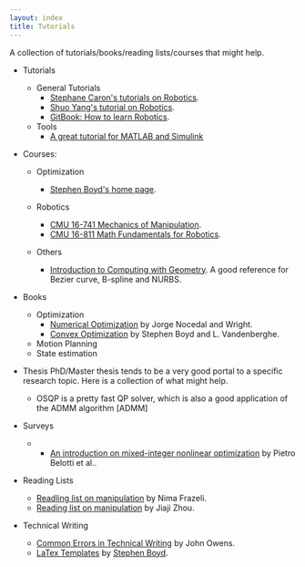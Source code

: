 ```yaml
---
layout: index
title: Tutorials
---
```


A collection of tutorials/books/reading lists/courses that might help.

- Tutorials
	* General Tutorials
		* [Stephane Caron's tutorials on Robotics](https://scaron.info/category/teaching.html).
		* [Shuo Yang's tutorial on Robotics](https://zhuanlan.zhihu.com/p/22266788).
		* [GitBook: How to learn Robotics](https://qiu6401.gitbook.io/how-to-learn-robotics/).
	* Tools
		* [A great tutorial for MATLAB and Simulink](http://ctms.engin.umich.edu/CTMS/index.php?aux=Home)
	

- Courses:
	* Optimization
		* [Stephen Boyd's home page](https://stanford.edu/~boyd/people.html).
    
    * Robotics
		* [CMU 16-741 Mechanics of Manipulation](http://www.cs.cmu.edu/afs/cs/academic/class/16741-s07/www/).
		* [CMU 16-811 Math Fundamentals for Robotics](http://www.cs.cmu.edu/~me/courses/811/mathfund.html).

	* Others
		* [Introduction to Computing with Geometry](https://pages.mtu.edu/~shene/COURSES/cs3621/NOTES/). A good reference for Bezier curve, B-spline and NURBS.

- Books
	* Optimization
		* [Numerical Optimization](https://www.amazon.com/Numerical-Optimization-Operations-Financial-Engineering/dp/0387303030/ref=sr_1_1?keywords=numerical+optimization&qid=1555876008&s=gateway&sr=8-1) by Jorge Nocedal and Wright.
		* [Convex Optimization](https://www.amazon.com/Convex-Optimization-Corrections-2008-Stephen/dp/0521833787/ref=sr_1_1?keywords=convex+optimization&qid=1555876044&s=gateway&sr=8-1) by Stephen Boyd and L. Vandenberghe.
	* Motion Planning
	* State estimation

- Thesis
	PhD/Master thesis tends to be a very good portal to a specific research topic. Here is a collection of what might help.
	* OSQP is a pretty fast QP solver, which is also a good application of the ADMM algorithm
	[ADMM]

- Surveys
	* * [An introduction on mixed-integer nonlinear optimization](https://www.mcs.anl.gov/papers/P3060-1112.pdf) by Pietro Belotti et al..

- Reading Lists
	* [Readling list on manipulation](https://nima-fazeli.github.io/Reading%20List/) by Nima Frazeli.
	* [Reading list on manipulation](https://mp.weixin.qq.com/s/S6TvqppQHQ6RFmb-_wVkGA) by Jiaji Zhou.

- Technical Writing
	* [Common Errors in Technical Writing](https://www.ece.ucdavis.edu/~jowens/commonerrors.html) by John Owens.
	* [LaTex Templates](https://github.com/OxDuke/latex_templates) by [Stephen Boyd](http://web.stanford.edu/~boyd/).

